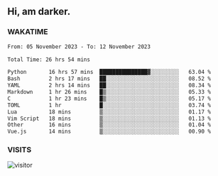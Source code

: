 ## Hi, am darker.

### WAKATIME

<!--START_SECTION:waka-->

```txt
From: 05 November 2023 - To: 12 November 2023

Total Time: 26 hrs 54 mins

Python       16 hrs 57 mins  ███████████████▓░░░░░░░░░   63.04 %
Bash         2 hrs 17 mins   ██░░░░░░░░░░░░░░░░░░░░░░░   08.52 %
YAML         2 hrs 14 mins   ██░░░░░░░░░░░░░░░░░░░░░░░   08.34 %
Markdown     1 hr 26 mins    █▒░░░░░░░░░░░░░░░░░░░░░░░   05.33 %
C            1 hr 23 mins    █▒░░░░░░░░░░░░░░░░░░░░░░░   05.17 %
TOML         1 hr            █░░░░░░░░░░░░░░░░░░░░░░░░   03.74 %
Lua          18 mins         ▒░░░░░░░░░░░░░░░░░░░░░░░░   01.17 %
Vim Script   18 mins         ▒░░░░░░░░░░░░░░░░░░░░░░░░   01.13 %
Other        16 mins         ▒░░░░░░░░░░░░░░░░░░░░░░░░   01.04 %
Vue.js       14 mins         ▒░░░░░░░░░░░░░░░░░░░░░░░░   00.90 %
```

<!--END_SECTION:waka-->

### VISITS
<!-- i should probably build this when i will have some time -->
![visitor](https://profile-counter.glitch.me/sanix-darker/count.svg)
